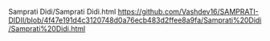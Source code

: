 Samprati Didi/Samprati Didi.html
https://github.com/Vashdev16/SAMPRATI-DIDII/blob/4f47e191d4c3120748d0a76ecb483d2ffee8a9fa/Samprati%20Didi/Samprati%20Didi.html
